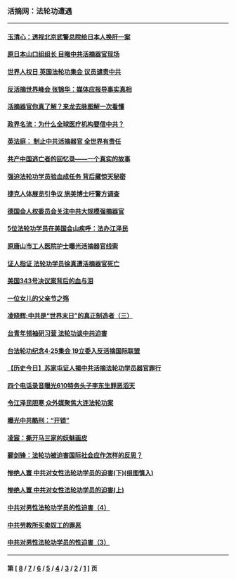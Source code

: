 ### 活摘网：法轮功遭遇
---
#### [玉清心：透视北京武警总院给日本人换肝一案](../../pages/nf5881/n13771978.md?08080430) 
#### [原日本山口组组长 目睹中共活摘器官现场](../../pages/nf5881/n13767360.md?08080430) 
#### [世界人权日 英国法轮功集会 议员谴责中共](../../pages/nf5881/n13431763.md?08080430) 
#### [反活摘世界峰会 张锦华：媒体应报导事实真相](../../pages/nf5881/n13278502.md?08080430) 
#### [活摘器官你真了解？来龙去脉图解一次看懂](../../pages/nf5881/n13013820.md?08080430) 
#### [政界名流：为什么全球医疗机构要信中共？](../../pages/nf5881/n11945479.md?08080430) 
#### [英法庭： 制止中共活摘器官 全世界有责任](../../pages/nf5881/n11330691.md?08080430) 
#### [共产中国逃亡者的回忆录——一个真实的故事](../../pages/nf5881/n10918649.md?08080430) 
#### [强迫法轮功学员验血成任务 背后藏惊天秘密](../../pages/nf5881/n4252384.md?08080430) 
#### [捷克人体展览引争议 旅美博士吁警方调查](../../pages/nf5881/n9429187.md?08080430) 
#### [德国会人权委员会关注中共大规模强摘器官](../../pages/nf5881/n8418950.md?08080430) 
#### [5位法轮功学员在美国会山疾呼：法办江泽民](../../pages/nf5881/n8101519.md?08080430) 
#### [原唐山市工人医院护士曝光活摘器官线索](../../pages/nf5881/n8076384.md?08080430) 
#### [证人指证 法轮功学员徐真遭活摘器官死亡](../../pages/nf5881/n8042467.md?08080430) 
#### [美国343号决议案背后的血与泪](../../pages/nf5881/n8020684.md?08080430) 
#### [一位女儿的父亲节之殇](../../pages/nf5881/n8014122.md?08080430) 
#### [凌晓辉:中共是“世界末日”的真正制造者（三）](../../pages/nf5881/n4210333.md?08080430) 
#### [台青年领袖研习营 法轮功谈中共迫害](../../pages/nf5881/n4141857.md?08080430) 
#### [台法轮功纪念4‧25集会 19立委入反活摘国际联盟](../../pages/nf5881/n4141821.md?08080430) 
#### [【历史今日】苏家屯证人揭中共活摘法轮功学员器官罪行](../../pages/nf5881/n4135912.md?08080430) 
#### [四个电话录音曝光610特务头子李东生罪恶滔天](../../pages/nf5881/n4040060.md?08080430) 
#### [令江泽民胆寒 众外媒聚焦大连法轮功案](../../pages/nf5881/n3932671.md?08080430) 
#### [曝光中共酷刑：“开锁”](../../pages/nf5881/n3889373.md?08080430) 
#### [凌宸：撕开马三家的妖魅画皮](../../pages/nf5881/n3849369.md?08080430) 
#### [郦剑锋：法轮功被迫害国际社会应作怎样的反思？](../../pages/nf5881/n3824560.md?08080430) 
#### [惨绝人寰 中共对女性法轮功学员的迫害(下)(组图慎入)](../../pages/nf5881/n3816285.md?08080430) 
#### [惨绝人寰 中共对女性法轮功学员的迫害(上)](../../pages/nf5881/n3815374.md?08080430) 
#### [中共对男性法轮功学员的性迫害（4）](../../pages/nf5881/n3769144.md?08080430) 
#### [中共劳教所买卖奴工的罪恶](../../pages/nf5881/n3769378.md?08080430) 
#### [中共对男性法轮功学员的性迫害（3）](../../pages/nf5881/n3768231.md?08080430) 

---
#### 第 [ [8](./8.md?08080430) / [7](./7.md?08080430) / [6](./6.md?08080430) / [5](./5.md?08080430) / [4](./4.md?08080430) / [3](./3.md?08080430) / [2](./2.md?08080430) / [1](./1.md?08080430) ] 页
